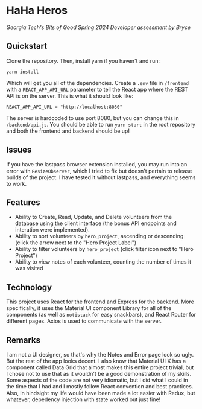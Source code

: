 # HaHa Heros

_Georgia Tech's Bits of Good Spring 2024 Developer assessment by Bryce_

## Quickstart
Clone the repository. Then, install yarn if you haven't and run:
```
yarn install
```
Which will get you all of the dependencies. Create a `.env` file in `/frontend` with a `REACT_APP_API_URL` parameter to tell the React app where the REST API is on the server. This is what it should look like:

```
REACT_APP_API_URL = "http://localhost:8080"
```

The server is hardcoded to use port 8080, but you can change this in `/backend/api.js`.
You should be able to run `yarn start` in the root repository and both the frontend and backend should be up!

## Issues

If you have the lastpass browser extension installed, you may run into an error with `ResizeObserver`, which I tried to fix but doesn't pertain to release builds of the project. I have tested it without lastpass, and everything seems to work.

## Features

- Ability to Create, Read, Update, and Delete volunteers from the database using the client interface (the bonus API endpoints and interation were implemented).
- Ability to sort volunteers by `hero_project`, ascending or descending (click the arrow next to the "Hero Project Label")
- Ability to filter volunteers by `hero_project` (click filter icon next to "Hero Project")
- Ability to view notes of each volunteer, counting the number of times it was visited

## Technology

This project uses React for the frontend and Express for the backend. More specifically, it uses the Material UI component Library for all of the components (as well as `notistack` for easy snackbars), and React Router for different pages. Axios is used to communicate with the server.

## Remarks

I am not a UI designer, so that's why the Notes and Error page look so ugly. But the rest of the app looks decent. I also know that Material UI X has a component called Data Grid that almost makes this entire project trivial, but I chose not to use that as it wouldn't be a good demonstration of my skills.
Some aspects of the code are not very idiomatic, but I did what I could in the time that I had and I mostly follow React convention and best practices. Also, in hindsight my life would have been made a lot easier with Redux, but whatever, depedency injection with state worked out just fine!
